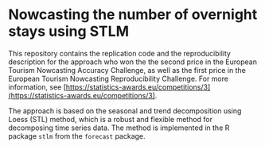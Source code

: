 # Nowcasting the number of overnight stays using STLM

This repository contains the replication code and the reproducibility description for the approach who won the the second price in the European Tourism Nowcasting Accuracy Challenge, as well as the first price in the European Tourism Nowcasting Reproducibility Challenge. For more information, see [https://statistics-awards.eu/competitions/3](https://statistics-awards.eu/competitions/3).

The approach is based on the seasonal and trend decomposition using Loess (STL) method, which is a robust and flexible method for decomposing time series data. The method is implemented in the R package `stlm` from the `forecast` package.
